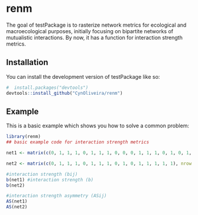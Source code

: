 # renm

<!-- badges: start -->
<!-- badges: end -->

The goal of testPackage is to rasterize network metrics for ecological and macroecological purposes, initially focusing on bipartite networks of mutualistic interactions. By now, it has a function for interaction strength metrics. 

## Installation

You can install the development version of testPackage like so:

``` r
#  install.packages("devtools")
devtools::install_github("CynOliveira/renm")
```

## Example

This is a basic example which shows you how to solve a common problem:

``` r
library(renm)
## basic example code for interaction strength metrics

net1 <- matrix(c(0, 1, 1, 1, 0, 1, 1, 1, 0, 0, 0, 1, 1, 1, 0, 1, 0, 1, 0, 1, 0, 1, 0, 1, 0), nrow = 5, ncol = 5, dimnames = list(c("B1", "B2", "B3", "B4", "B5"), c("P1", "P2", "P3", "P4", "P5")))

net2 <- matrix(c(0, 1, 1, 1, 0, 1, 1, 1, 0, 1, 0, 1, 1, 1, 1, 1), nrow = 4, ncol = 4, dimnames = list(c("B1", "B2", "B4", "B6") , c("P2", "P5", "P6", "P7")))

#interaction strength (bij)
b(net1) #interaction strength (b)
b(net2) 

#interaction strength asymmetry (ASij)
AS(net1)
AS(net2)
```
